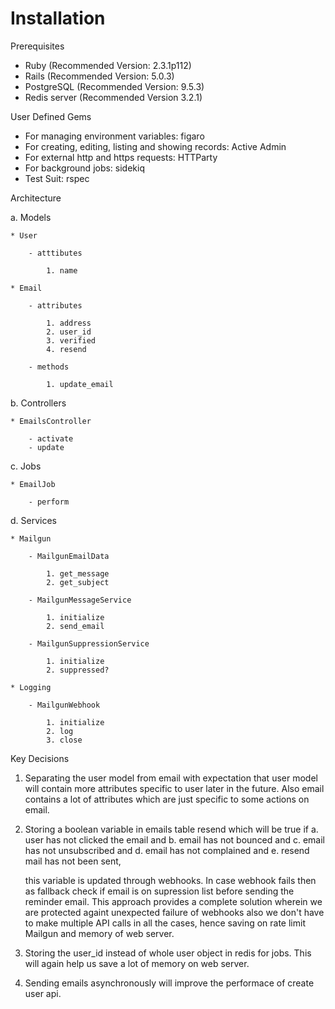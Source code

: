 # Installation

Prerequisites

* Ruby (Recommended Version: 2.3.1p112)
* Rails (Recommended Version: 5.0.3)
* PostgreSQL (Recommended Version: 9.5.3)
* Redis server (Recommended Version 3.2.1)

User Defined Gems

* For managing environment variables: figaro
* For creating, editing, listing and showing records: Active Admin
* For external http and https requests: HTTParty
* For background jobs: sidekiq
* Test Suit: rspec

Architecture

a. Models

    * User

        - atttibutes

            1. name

    * Email

        - attributes

            1. address
            2. user_id
            3. verified
            4. resend

        - methods

            1. update_email


b. Controllers

    * EmailsController

        - activate
        - update

c. Jobs

    * EmailJob

        - perform

d. Services

    * Mailgun

        - MailgunEmailData

            1. get_message
            2. get_subject

        - MailgunMessageService

            1. initialize
            2. send_email

        - MailgunSuppressionService

            1. initialize
            2. suppressed?

    * Logging

        - MailgunWebhook
        
            1. initialize
            2. log
            3. close

Key Decisions

1. Separating the user model from email with expectation that user model will contain more attributes specific to user
   later in the future. Also email contains a lot of attributes which are just specific to some actions on email.

2. Storing a boolean variable in emails table resend which will be true if
    a. user has not clicked the email and
    b. email has not bounced and
    c. email has not unsubscribed and
    d. email has not complained and
    e. resend mail has not been sent,

    this variable is updated through webhooks. In case webhook fails then as fallback check if email is on supression
    list before sending the reminder email. This approach provides a complete solution wherein we are protected againt
    unexpected failure of webhooks also we don't have to make multiple API calls in all the cases, hence saving on rate
    limit Mailgun and memory of web server.

3. Storing the user_id instead of whole user object in redis for jobs. This will again help us save a lot of memory on
   web server.

4. Sending emails asynchronously will improve the performace of create user api.
